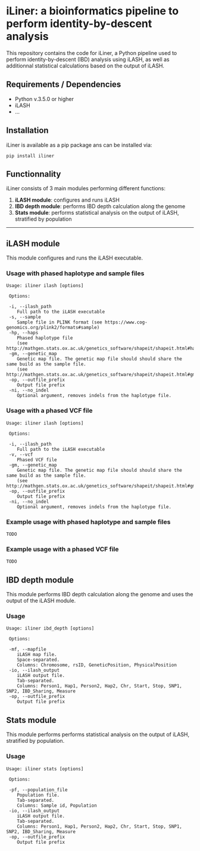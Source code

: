 # iLiner: a bioinformatics pipeline to perform identity-by-descent analysis

This repository contains the code for iLiner, a Python pipeline used to perform identity-by-descent (IBD) analysis using iLASH, as well as additionnal statistical calculations based on the output of iLASH.

## Requirements / Dependencies

* Python v.3.5.0 or higher
* iLASH
* ...

## Installation

iLiner is available as a pip package ans can be installed via:
```
pip install iliner
```

## Functionnality

iLiner consists of 3 main modules performing different functions:

1. **iLASH module**: configures and runs iLASH 
2. **IBD depth module**: performs IBD depth calculation along the genome
3. **Stats module**: performs statistical analysis on the output of iLASH, stratified by population


***

## iLASH module

This module configures and runs the iLASH executable. 

### Usage with phased haplotype and sample files

```
Usage: iliner ilash [options]

 Options:

 -i, --ilash_path
 	Full path to the iLASH executable
 -s, --sample
 	Sample file in PLINK format (see https://www.cog-genomics.org/plink2/formats#sample)
 -hp, --haps
 	Phased haplotype file
 	(see http://mathgen.stats.ox.ac.uk/genetics_software/shapeit/shapeit.html#hapsample)
 -gm, --genetic_map
 	Genetic map file. The genetic map file should should share the same build as the sample file. 
 	(see http://mathgen.stats.ox.ac.uk/genetics_software/shapeit/shapeit.html#gmap)
 -op, --outfile_prefix
 	Output file prefix
 -ni, --no_indel
 	Optional argument, removes indels from the haplotype file.
```

### Usage with a phased VCF file
```
Usage: iliner ilash [options]

 Options:

 -i, --ilash_path
 	Full path to the iLASH executable
 -v, --vcf
 	Phased VCF file
 -gm, --genetic_map
 	Genetic map file. The genetic map file should should share the same build as the sample file. 
 	(see http://mathgen.stats.ox.ac.uk/genetics_software/shapeit/shapeit.html#gmap)
 -op, --outfile_prefix
 	Output file prefix
 -ni, --no_indel
 	Optional argument, removes indels from the haplotype file.
```

### Example usage with phased haplotype and sample files

```
TODO
```

### Example usage with a phased VCF file

```
TODO
```

## IBD depth module

This module performs IBD depth calculation along the genome and uses the output of the iLASH module.

### Usage 

```
Usage: iliner ibd_depth [options]

 Options:

 -mf, --mapfile
 	iLASH map file. 
 	Space-separated. 
 	Columns: Chromosome, rsID, GeneticPosition, PhysicalPosition
 -io, --ilash_output
 	iLASH output file. 
 	Tab-separated. 
 	Columns: Person1, Hap1, Person2, Hap2, Chr, Start, Stop, SNP1, SNP2, IBD_Sharing, Measure
 -op, --outfile_prefix
 	Output file prefix

```


## Stats module

This module performs performs statistical analysis on the output of iLASH, stratified by population.

### Usage 

```
Usage: iliner stats [options]

 Options:

 -pf, --population_file
 	Population file. 
 	Tab-separated. 
 	Columns: Sample id, Population
 -io, --ilash_output
 	iLASH output file. 
 	Tab-separated. 
 	Columns: Person1, Hap1, Person2, Hap2, Chr, Start, Stop, SNP1, SNP2, IBD_Sharing, Measure
 -op, --outfile_prefix
 	Output file prefix

```

